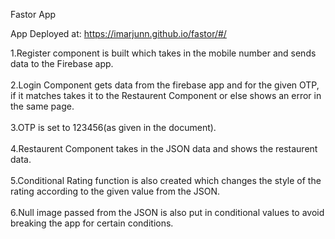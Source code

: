 Fastor App

App Deployed at: https://imarjunn.github.io/fastor/#/

1.Register component is built which takes in the mobile number and sends data to the Firebase app. <br /><br />
2.Login Component gets data from the firebase app and for the given OTP, if it matches takes it to the Restaurent Component or else shows an error in the same page.<br /><br />
3.OTP is set to 123456(as given in the document).<br /><br />
4.Restaurent Component takes in the JSON data and shows the restaurent data.<br /><br />
5.Conditional Rating function is also created which changes the style of the rating according to the given value from the JSON.<br /><br />
6.Null image passed from the JSON is also put in conditional values to avoid breaking the app for certain conditions.
